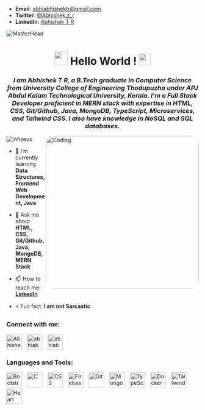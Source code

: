 - **Email**: [abhiabhishektr@gmail.com](mailto:abhiabhishektr@gmail.com)
- **Twitter**: [@Abhishek_t_r](https://twitter.com/Abhishek_t_r)
- **LinkedIn**: [Abhishek T R](https://www.linkedin.com/in/abhiabhishektr/)

![MasterHead](https://jusmarktech.com/public/a/images/pages/web_development.gif)
<h1 align="center"><img src="https://c.tenor.com/SNL9_xhZl9oAAAAi/waving-hand-joypixels.gif" width="35px" height="35px" alt=""> Hello World ! <img src="https://c.tenor.com/fmM4QaupL4wAAAAj/earth-png.gif" alr="" width="30px" height="30px"></h1>
<h3 align="center"><i>I am Abhishek T R, a B.Tech graduate in Computer Science from University College of Engineering Thodupuzha under APJ Abdul Kalam Technological University, Kerala. I'm a Full Stack Developer proficient in MERN stack with expertise in HTML, CSS, Git/Github, Java, MongoDB, TypeScript, Microservices, and Tailwind CSS. I also have knowledge in NoSQL and SQL databases.</i></h3>
<img align="right" alt="Coding" width="400" src="https://cdn.dribbble.com/users/1162077/screenshots/3848914/programmer.gif" style="display: block; border-radius: 20px;">

<p align="left"><img src="https://komarev.com/ghpvc/?username=infizeus&label=Profile%20views&color=0e75b6&style=flat" alt="infizeus" /> </p>

<!-- <p align="left"> <a href="https://twitter.com/jain_lakshit_17" target="blank"><img src="https://img.shields.io/twitter/follow/jain_lakshit_17?logo=twitter&style=for-the-badge" alt="jain_lakshit_17" /></a> </p> -->

- 🌱 I’m currently learning **Data Structures, Frontend Web Development, Java**

- 💬 Ask me about **HTML, CSS, Git/Github, Java, MongoDB, MERN Stack**

- 📫 How to reach me: **[LinkedIn](https://www.linkedin.com/in/abhiabhishektr/)**

- ⚡ Fun fact: **I am not Sarcastic**

<h3 align="left">Connect with me:</h3>
<p align="left">
<a href="https://twitter.com/Abhishek_t_r" target="_blank"><img align="center" src="https://img.icons8.com/color/48/000000/twitter--v1.png" alt="Abhishek_t_r" height="40" width="40" style="margin-right: 10px;" /></a>
<a href="https://www.linkedin.com/in/abhiabhishektr/" target="_blank"><img align="center" src="https://img.icons8.com/color/48/000000/linkedin.png" alt="abhiabhishektr" height="40" width="40" style="margin-right: 10px;" /></a>
<a href="mailto:abhiabhishektr@gmail.com" target="_blank"><img align="center" src="https://img.icons8.com/fluent/48/000000/gmail--v2.png" alt="abhiabhishektr" height="40" width="40" style="margin-right: 10px;" /></a>
</p>


<h3 align="left">Languages and Tools:</h3>
<p align="left"> 
    <img src="https://img.icons8.com/color/48/000000/bootstrap.png" alt="Bootstrap" height="40" style="margin-right: 10px;">
    <img src="https://img.icons8.com/color/48/000000/c-programming.png" alt="C" height="40" style="margin-right: 10px;">
    <img src="https://img.icons8.com/color/48/000000/css3.png" alt="CSS" height="40" style="margin-right: 10px;">
    <img src="https://img.icons8.com/color/48/000000/firebase.png" alt="Firebase" height="40" style="margin-right: 10px;">
    <img src="https://img.icons8.com/color/48/000000/git.png" alt="Git" height="40" style="margin-right: 10px;">
    <img src="https://img.icons8.com/color/48/000000/mongodb.png" alt="MongoDB" height="40" style="margin-right: 10px;">
    <img src="https://img.icons8.com/color/48/000000/typescript.png" alt="TypeScript" height="40" style="margin-right: 10px;">
    <img src="https://img.icons8.com/fluency/48/000000/docker.png" alt="Docker" height="40" style="margin-right: 10px;">
    <img src="https://icons8.com/icon/cKMLz92tmasS/tailwind-css" alt="Tailwind CSS" height="40" style="margin-right: 10px;">
    <img src="https://img.icons8.com/fluency/48/000000/heart.png" alt="Heart" height="40" style="margin-right: 10px;">
</p>

